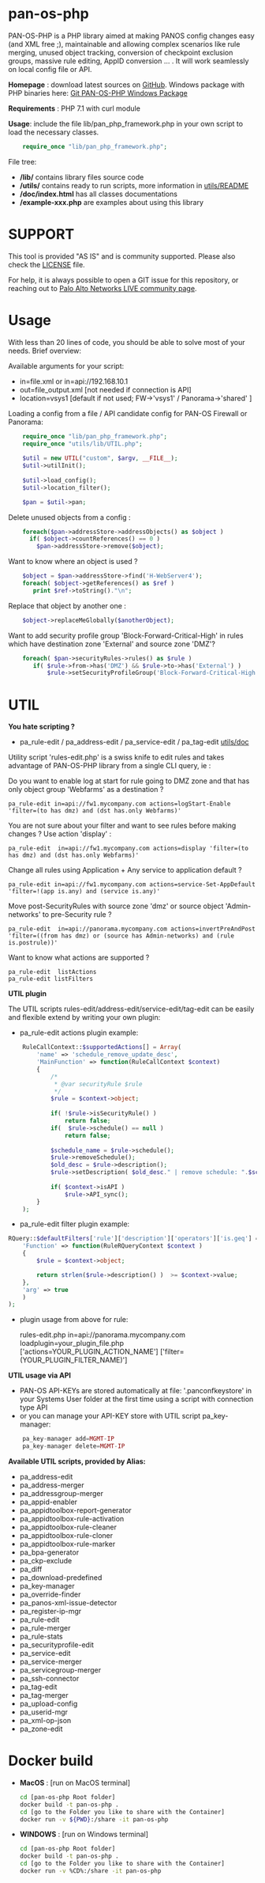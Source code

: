 pan-os-php
================


PAN-OS-PHP is a PHP library aimed at making PANOS config changes easy (and XML free ;), 
maintainable and allowing complex scenarios like rule merging, unused object tracking,
conversion of checkpoint exclusion groups, massive rule editing, AppID conversion … . 
It will work seamlessly on local config file or API.

**Homepage** : download latest sources on [GitHub](https://github.com/PaloAltoNetworks/pan-os-php).
Windows package with PHP binaries here: [Git PAN-OS-PHP Windows Package](https://github.com/PaloAltoNetworks/pan-os-php-windows-package)

**Requirements** : PHP 7.1 with curl module

**Usage**: include the file lib/pan_php_framework.php in your own script to load the necessary classes.
```php
    require_once "lib/pan_php_framework.php";
```

File tree:
* **/lib/** contains library files source code
* **/utils/** contains ready to run scripts, more information in [utils/README](/utils/README.md)
* **/doc/index.html**  has all classes documentations
* **/example-xxx.php** are examples about using this library

SUPPORT
============
This tool is provided "AS IS" and is community supported.
Please also check the [LICENSE](https://github.com/PaloAltoNetworks/pan-os-php/blob/main/LICENSE) file.

For help, it is always possible to open a GIT issue for this repository, or reaching out to [Palo Alto Networks LIVE community page](https://live.paloaltonetworks.com/t5/api-articles/pan-os-php-scripting-library-and-utilities/ta-p/404396).

Usage
============

With less than 20 lines of code, you should be able to solve most of your needs. Brief overview:

Available arguments for your script:
- in=file.xml or in=api://192.168.10.1
- out=file_output.xml [not needed if connection is API]
- location=vsys1 [default if not used; FW->'vsys1' / Panorama->'shared' ]

Loading a config from a file / API candidate config for PAN-OS Firewall or Panorama:
```php
    require_once "lib/pan_php_framework.php";    
    require_once "utils/lib/UTIL.php";
    
    $util = new UTIL("custom", $argv, __FILE__);
    $util->utilInit();
    
    $util->load_config();
    $util->location_filter();

    $pan = $util->pan;    
```

Delete unused objects from a config :
```php
    foreach($pan->addressStore->addressObjects() as $object )
      if( $object->countReferences() == 0 )
        $pan->addressStore->remove($object);
```

Want to know where an object is used ?
```php
    $object = $pan->addressStore->find('H-WebServer4');
    foreach( $object->getReferences() as $ref )
       print $ref->toString()."\n";
```

Replace that object by another one :
```php
    $object->replaceMeGlobally($anotherObject);
```

Want to add security profile group 'Block-Forward-Critical-High' in rules which have destination zone 'External' and
 source zone 'DMZ'?
```php
    foreach( $pan->securityRules->rules() as $rule )
       if( $rule->from->has('DMZ') && $rule->to->has('External') )
           $rule->setSecurityProfileGroup('Block-Forward-Critical-High');
```

UTIL
============

**You hate scripting ?** 

 - pa_rule-edit / pa_address-edit / pa_service-edit / pa_tag-edit
 [utils/doc](/utils/doc/help.html)

Utility script 'rules-edit.php' is a swiss knife to edit rules and takes advantage of PAN-OS-PHP
 library from a single CLI query, ie :

Do you want to enable log at start for rule going to DMZ zone and that has only object group 'Webfarms' as a destination ?

    pa_rule-edit in=api://fw1.mycompany.com actions=logStart-Enable 'filter=(to has dmz) and (dst has.only Webfarms)'

You are not sure about your filter and want to see rules before making changes ? Use action 'display' :

    pa_rule-edit  in=api://fw1.mycompany.com actions=display 'filter=(to has dmz) and (dst has.only Webfarms)'

Change all rules using Application + Any service to application default ?

    pa_rule-edit in=api://fw1.mycompany.com actions=service-Set-AppDefault 'filter=!(app is.any) and (service is.any)'

Move post-SecurityRules with source zone 'dmz' or source object 'Admin-networks' to pre-Security rule ?

    pa_rule-edit  in=api://panorama.mycompany.com actions=invertPreAndPost 'filter=((from has dmz) or (source has Admin-networks) and (rule is.postrule))'

Want to know what actions are supported ?

    pa_rule-edit  listActions
    pa_rule-edit listFilters

**UTIL plugin** 

The UTIL scripts rules-edit/address-edit/service-edit/tag-edit can be easily and flexible extend by writing your own plugin:

- pa_rule-edit actions plugin example:
```php
    RuleCallContext::$supportedActions[] = Array(
        'name' => 'schedule_remove_update_desc',
        'MainFunction' => function(RuleCallContext $context)
        {
            /*
             * @var securityRule $rule
             */
            $rule = $context->object;
    
            if( !$rule->isSecurityRule() )
                return false;
            if(  $rule->schedule() == null )
                return false;
    
            $schedule_name = $rule->schedule();
            $rule->removeSchedule();
            $old_desc = $rule->description();
            $rule->setDescription( $old_desc." | remove schedule: ".$schedule_name );
    
            if( $context->isAPI )
                $rule->API_sync();
        }
    );
```

- pa_rule-edit filter plugin example:
```php
RQuery::$defaultFilters['rule']['description']['operators']['is.geq'] = Array(
    'Function' => function(RuleRQueryContext $context )
    {
        $rule = $context->object;

        return strlen($rule->description() )  >= $context->value;
    },
    'arg' => true
    )
);
```

- plugin usage from above for rule:

    rules-edit.php  in=api://panorama.mycompany.com loadplugin=your_plugin_file.php ['actions=YOUR_PLUGIN_ACTION_NAME'] ['filter=(YOUR_PLUGIN_FILTER_NAME)']

**UTIL usage via API** 
- PAN-OS API-KEYs are stored automatically at file: '.panconfkeystore' in your Systems User folder at the first time using a script with connection type API
- or you can manage your API-KEY store with UTIL script pa_key-manager:
```php
    pa_key-manager add=MGMT-IP
    pa_key-manager delete=MGMT-IP
```


**Available UTIL scripts, provided by Alias:**

- pa_address-edit
- pa_address-merger
- pa_addressgroup-merger
- pa_appid-enabler
- pa_appidtoolbox-report-generator
- pa_appidtoolbox-rule-activation
- pa_appidtoolbox-rule-cleaner
- pa_appidtoolbox-rule-cloner
- pa_appidtoolbox-rule-marker
- pa_bpa-generator
- pa_ckp-exclude
- pa_diff
- pa_download-predefined
- pa_key-manager
- pa_override-finder
- pa_panos-xml-issue-detector
- pa_register-ip-mgr
- pa_rule-edit
- pa_rule-merger
- pa_rule-stats
- pa_securityprofile-edit
- pa_service-edit
- pa_service-merger
- pa_servicegroup-merger
- pa_ssh-connector
- pa_tag-edit
- pa_tag-merger
- pa_upload-config
- pa_userid-mgr
- pa_xml-op-json
- pa_zone-edit


Docker build
============

* **MacOS** : [run on MacOS terminal]
	```bash
	cd [pan-os-php Root folder]
	docker build -t pan-os-php .
	cd [go to the Folder you like to share with the Container]
	docker run -v ${PWD}:/share -it pan-os-php
	```

* **WINDOWS** : [run on Windows terminal]
	```bash
	cd [pan-os-php Root folder]
	docker build -t pan-os-php .
	cd [go to the Folder you like to share with the Container]
	docker run -v %CD%:/share -it pan-os-php
	```
